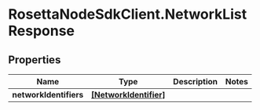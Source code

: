 # RosettaNodeSdkClient.NetworkListResponse

## Properties

Name | Type | Description | Notes
------------ | ------------- | ------------- | -------------
**networkIdentifiers** | [**[NetworkIdentifier]**](NetworkIdentifier.md) |  | 


